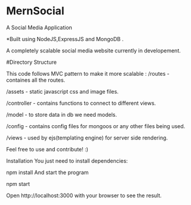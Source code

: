 # MernSocial
A Social Media Application

*Built using NodeJS,ExpressJS and MongoDB .



A completely scalable social media website currently in developement.

#Directory Structure

This code follows MVC pattern to make it more scalable : /routes - containes all the routes.

/assets - static javascript css and image files.

/controller - contains functions to connect to different views.

/model - to store data in db we need models.

/config - contains config files for mongoos or any other files being used.

/views - used by ejs(templating engine) for server side rendering.

Feel free to use and contribute! :)





Installation
You just need to install dependencies:

npm install
And start the program

npm start



Open http://localhost:3000 with your browser to see the result.








